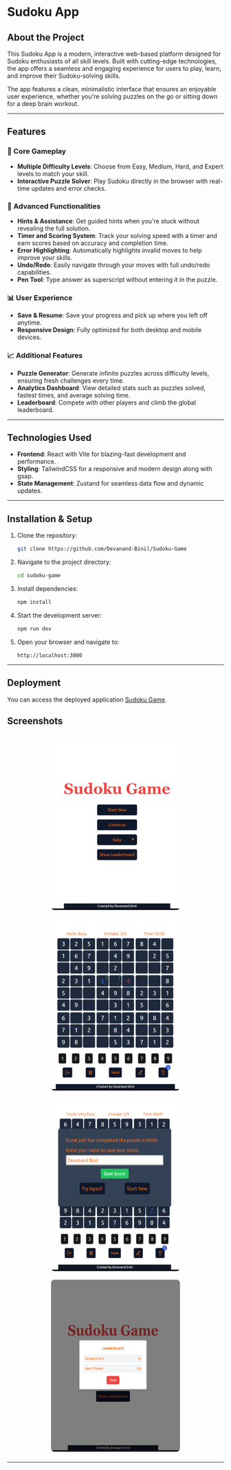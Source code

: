 # Sudoku App

## About the Project
This Sudoku App is a modern, interactive web-based platform designed for Sudoku enthusiasts of all skill levels. Built with cutting-edge technologies, the app offers a seamless and engaging experience for users to play, learn, and improve their Sudoku-solving skills.

The app features a clean, minimalistic interface that ensures an enjoyable user experience, whether you're solving puzzles on the go or sitting down for a deep brain workout.

---

## Features

### 🧩 Core Gameplay
- **Multiple Difficulty Levels**: Choose from Easy, Medium, Hard, and Expert levels to match your skill.
- **Interactive Puzzle Solver**: Play Sudoku directly in the browser with real-time updates and error checks.

### 🔧 Advanced Functionalities
- **Hints & Assistance**: Get guided hints when you're stuck without revealing the full solution.
- **Timer and Scoring System**: Track your solving speed with a timer and earn scores based on accuracy and completion time.
- **Error Highlighting**: Automatically highlights invalid moves to help improve your skills.
- **Undo/Redo**: Easily navigate through your moves with full undo/redo capabilities.
- **Pen Tool**: Type answer as superscript without entering it in the puzzle.


### 📊 User Experience
- **Save & Resume**: Save your progress and pick up where you left off anytime.
- **Responsive Design**: Fully optimized for both desktop and mobile devices.

### 📈 Additional Features
- **Puzzle Generator**: Generate infinite puzzles across difficulty levels, ensuring fresh challenges every time.
- **Analytics Dashboard**: View detailed stats such as puzzles solved, fastest times, and average solving time.
- **Leaderboard**: Compete with other players and climb the global leaderboard.

---

## Technologies Used
- **Frontend**: React with Vite for blazing-fast development and performance.
- **Styling**: TailwindCSS for a responsive and modern design along with gsap.
- **State Management**: Zustand for seamless data flow and dynamic updates.

---

## Installation & Setup

1. Clone the repository:
   ```bash
   git clone https://github.com/Devanand-Binil/Sudoku-Game
   ```

2. Navigate to the project directory:
   ```bash
   cd sudoku-game
   ```

3. Install dependencies:
   ```bash
   npm install
   ```

4. Start the development server:
   ```bash
   npm run dev
   ```

5. Open your browser and navigate to:
   ```
   http://localhost:3000
   ```

---

## Deployment

You can access the deployed application [Sudoku Game](https://sudoku-devan.vercel.app/).

## Screenshots


<div style="display: flex; justify-content: space-around; flex-wrap: wrap;">
  <img src="./src/assets/home_screen.png" width="300" height="400" style="margin: 10px; border-radius: 8px;">
  <img src="./src/assets/game_screen.png" width="300" height="400" style="margin: 10px; border-radius: 8px;">
  <img src="./src/assets/game_win.png" width="300" height="400" style="margin: 10px; border-radius: 8px;">
  <img src="./src/assets/leaaderboard.png" width="300" height="400" style="margin: 10px; border-radius: 8px;">
</div>






---

